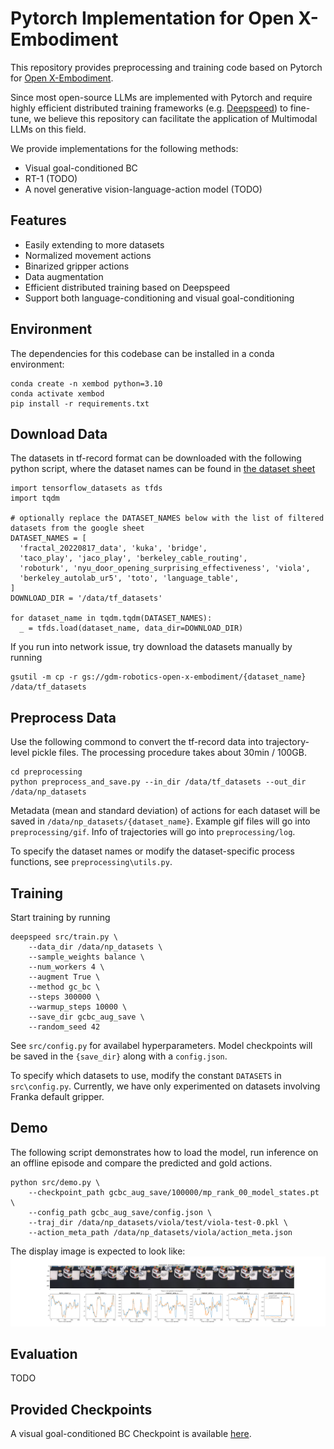# Pytorch Implementation for Open X-Embodiment

This repository provides preprocessing and training code based on Pytorch for [Open X-Embodiment](https://github.com/google-deepmind/open_x_embodiment).

Since most open-source LLMs are implemented with Pytorch and require highly efficient distributed training frameworks (e.g. [Deepspeed](https://www.deepspeed.ai/getting-started/)) to fine-tune, we believe this repository can facilitate the application of Multimodal LLMs on this field.

We provide implementations for the following methods:

- Visual goal-conditioned BC
- RT-1 (TODO)
- A novel generative vision-language-action model (TODO)

## Features

- Easily extending to more datasets
- Normalized movement actions
- Binarized gripper actions
- Data augmentation
- Efficient distributed training based on Deepspeed
- Support both language-conditioning and visual goal-conditioning

## Environment

The dependencies for this codebase can be installed in a conda environment:

```
conda create -n xembod python=3.10
conda activate xembod
pip install -r requirements.txt
```

## Download Data

The datasets in tf-record format can be downloaded with the following python script, where the dataset names can be found in [the dataset sheet](https://docs.google.com/spreadsheets/d/1rPBD77tk60AEIGZrGSODwyyzs5FgCU9Uz3h-3_t2A9g/edit#gid=0)

```
import tensorflow_datasets as tfds
import tqdm

# optionally replace the DATASET_NAMES below with the list of filtered datasets from the google sheet
DATASET_NAMES = [
  'fractal_20220817_data', 'kuka', 'bridge',
  'taco_play', 'jaco_play', 'berkeley_cable_routing',
  'roboturk', 'nyu_door_opening_surprising_effectiveness', 'viola',
  'berkeley_autolab_ur5', 'toto', 'language_table',
]
DOWNLOAD_DIR = '/data/tf_datasets'

for dataset_name in tqdm.tqdm(DATASET_NAMES):
  _ = tfds.load(dataset_name, data_dir=DOWNLOAD_DIR)
```

If you run into network issue, try download the datasets manually by running

```
gsutil -m cp -r gs://gdm-robotics-open-x-embodiment/{dataset_name} /data/tf_datasets
```

## Preprocess Data

Use the following commond to convert the tf-record data into trajectory-level pickle files. The processing procedure takes about 30min / 100GB.

```
cd preprocessing
python preprocess_and_save.py --in_dir /data/tf_datasets --out_dir /data/np_datasets
```

Metadata (mean and standard deviation) of actions for each dataset will be saved in `/data/np_datasets/{dataset_name}`. Example gif files will go into `preprocessing/gif`. Info of trajectories will go into `preprocessing/log`.

To specify the dataset names or modify the dataset-specific process functions, see `preprocessing\utils.py`.

## Training

Start training by running

```
deepspeed src/train.py \
    --data_dir /data/np_datasets \
    --sample_weights balance \
    --num_workers 4 \
    --augment True \
    --method gc_bc \
    --steps 300000 \
    --warmup_steps 10000 \
    --save_dir gcbc_aug_save \
    --random_seed 42
```

See `src/config.py` for availabel hyperparameters. Model checkpoints will be saved in the `{save_dir}` along with a `config.json`.

To specify which datasets to use, modify the constant `DATASETS` in `src\config.py`. Currently, we have only experimented on datasets involving Franka default gripper.

## Demo

The following script demonstrates how to load the model, run inference on an offline episode and compare the predicted and gold actions.

```
python src/demo.py \
    --checkpoint_path gcbc_aug_save/100000/mp_rank_00_model_states.pt \
    --config_path gcbc_aug_save/config.json \
    --traj_dir /data/np_datasets/viola/test/viola-test-0.pkl \
    --action_meta_path /data/np_datasets/viola/action_meta.json
```

The display image is expected to look like:
![](demo_viola-test-0.png)

## Evaluation

TODO

## Provided Checkpoints

A visual goal-conditioned BC Checkpoint is available [here](https://drive.google.com/drive/folders/15hXCEUwCbbU3kt4dgTc_dmwrG9Vzy-J0?usp=drive_link).
